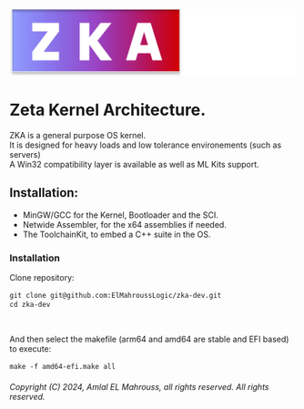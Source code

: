 <!-- README of ZKA -->

![Logo](resources/zka.svg)

# Zeta Kernel Architecture.

ZKA is a general purpose OS kernel.
</br>
It is designed for heavy loads and low tolerance environements (such as servers)
</br>
A Win32 compatibility layer is available as well as ML Kits support.

## Installation:

- MinGW/GCC for the Kernel, Bootloader and the SCI.
- Netwide Assembler, for the x64 assemblies if needed.
- The ToolchainKit, to embed a C++ suite in the OS.

### Installation

Clone repository:

```
git clone git@github.com:ElMahroussLogic/zka-dev.git
cd zka-dev
```

</br>

And then select the makefile (arm64 and amd64 are stable and EFI based) to execute:

```
make -f amd64-efi.make all
```

###### Copyright (C) 2024, Amlal EL Mahrouss, all rights reserved. All rights reserved.
